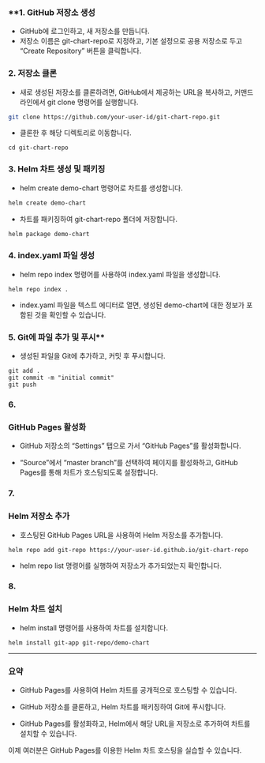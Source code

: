### **1. **GitHub 저장소 생성**

- GitHub에 로그인하고, 새 저장소를 만듭니다.
- 저장소 이름은 git-chart-repo로 지정하고, 기본 설정으로 공용 저장소로 두고 “Create Repository” 버튼을 클릭합니다.

### **2. 저장소 클론**

- 새로 생성된 저장소를 클론하려면, GitHub에서 제공하는 URL을 복사하고, 커맨드라인에서 git clone 명령어를 실행합니다.

```sh
git clone https://github.com/your-user-id/git-chart-repo.git
```

- 클론한 후 해당 디렉토리로 이동합니다.

```
cd git-chart-repo
```

### **3. Helm 차트 생성 및 패키징**

- helm create demo-chart 명령어로 차트를 생성합니다.

```sh
helm create demo-chart
```

- 차트를 패키징하여 git-chart-repo 폴더에 저장합니다.

```sh
helm package demo-chart
```

### **4. index.yaml 파일 생성**

- helm repo index 명령어를 사용하여 index.yaml 파일을 생성합니다.

```
helm repo index .
```

- index.yaml 파일을 텍스트 에디터로 열면, 생성된 demo-chart에 대한 정보가 포함된 것을 확인할 수 있습니다.  

### **5.** Git에 파일 추가 및 푸시**

- 생성된 파일을 Git에 추가하고, 커밋 후 푸시합니다.
    

```
git add .
git commit -m "initial commit"
git push
```

### **6.** 

### **GitHub Pages 활성화**

- GitHub 저장소의 “Settings” 탭으로 가서 “GitHub Pages”를 활성화합니다.
    
- “Source”에서 “master branch”를 선택하여 페이지를 활성화하고, GitHub Pages를 통해 차트가 호스팅되도록 설정합니다.
    

  

### **7.** 

### **Helm 저장소 추가**

- 호스팅된 GitHub Pages URL을 사용하여 Helm 저장소를 추가합니다.
    

```
helm repo add git-repo https://your-user-id.github.io/git-chart-repo
```

- helm repo list 명령어를 실행하여 저장소가 추가되었는지 확인합니다.
    

  

### **8.** 

### **Helm 차트 설치**

- helm install 명령어를 사용하여 차트를 설치합니다.
    

```
helm install git-app git-repo/demo-chart
```

  

---

### **요약**

- GitHub Pages를 사용하여 Helm 차트를 공개적으로 호스팅할 수 있습니다.
    
- GitHub 저장소를 클론하고, Helm 차트를 패키징하여 Git에 푸시합니다.
    
- GitHub Pages를 활성화하고, Helm에서 해당 URL을 저장소로 추가하여 차트를 설치할 수 있습니다.
    

  

이제 여러분은 GitHub Pages를 이용한 Helm 차트 호스팅을 실습할 수 있습니다.